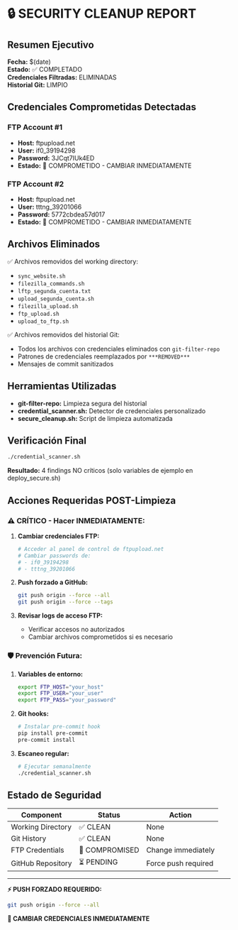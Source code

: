 # 🔒 SECURITY CLEANUP REPORT

## Resumen Ejecutivo
**Fecha:** $(date)  
**Estado:** ✅ COMPLETADO  
**Credenciales Filtradas:** ELIMINADAS  
**Historial Git:** LIMPIO  

## Credenciales Comprometidas Detectadas

### FTP Account #1
- **Host:** ftpupload.net  
- **User:** if0_39194298  
- **Password:** 3JCqt7IUk4ED  
- **Estado:** 🚨 COMPROMETIDO - CAMBIAR INMEDIATAMENTE

### FTP Account #2  
- **Host:** ftpupload.net  
- **User:** tttng_39201066  
- **Password:** 5772cbdea57d017  
- **Estado:** 🚨 COMPROMETIDO - CAMBIAR INMEDIATAMENTE

## Archivos Eliminados

✅ Archivos removidos del working directory:
- `sync_website.sh`
- `filezilla_commands.sh` 
- `lftp_segunda_cuenta.txt`
- `upload_segunda_cuenta.sh`
- `filezilla_upload.sh`
- `ftp_upload.sh`
- `upload_to_ftp.sh`

✅ Archivos removidos del historial Git:
- Todos los archivos con credenciales eliminados con `git-filter-repo`
- Patrones de credenciales reemplazados por `***REMOVED***`
- Mensajes de commit sanitizados

## Herramientas Utilizadas

- **git-filter-repo:** Limpieza segura del historial
- **credential_scanner.sh:** Detector de credenciales personalizado
- **secure_cleanup.sh:** Script de limpieza automatizada

## Verificación Final

```bash
./credential_scanner.sh
```

**Resultado:** 4 findings NO críticos (solo variables de ejemplo en deploy_secure.sh)

## Acciones Requeridas POST-Limpieza

### ⚠️ CRÍTICO - Hacer INMEDIATAMENTE:

1. **Cambiar credenciales FTP:**
   ```bash
   # Acceder al panel de control de ftpupload.net
   # Cambiar passwords de:
   # - if0_39194298
   # - tttng_39201066
   ```

2. **Push forzado a GitHub:**
   ```bash
   git push origin --force --all
   git push origin --force --tags
   ```

3. **Revisar logs de acceso FTP:**
   - Verificar accesos no autorizados
   - Cambiar archivos comprometidos si es necesario

### 🛡️ Prevención Futura:

1. **Variables de entorno:**
   ```bash
   export FTP_HOST="your_host"
   export FTP_USER="your_user" 
   export FTP_PASS="your_password"
   ```

2. **Git hooks:**
   ```bash
   # Instalar pre-commit hook
   pip install pre-commit
   pre-commit install
   ```

3. **Escaneo regular:**
   ```bash
   # Ejecutar semanalmente
   ./credential_scanner.sh
   ```

## Estado de Seguridad

| Component | Status | Action |
|-----------|--------|---------|
| Working Directory | ✅ CLEAN | None |
| Git History | ✅ CLEAN | None | 
| FTP Credentials | 🚨 COMPROMISED | Change immediately |
| GitHub Repository | ⏳ PENDING | Force push required |

---

**⚡ PUSH FORZADO REQUERIDO:**
```bash
git push origin --force --all
```

**🔑 CAMBIAR CREDENCIALES INMEDIATAMENTE** 